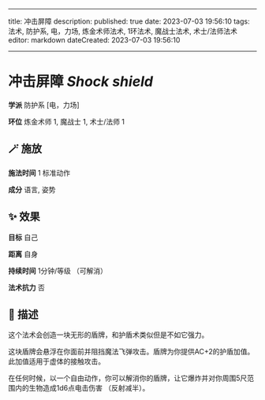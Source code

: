 
---
title: 冲击屏障
description: 
published: true
date: 2023-07-03 19:56:10
tags: 法术, 防护系, 电，力场, 炼金术师法术, 1环法术, 魔战士法术, 术士/法师法术
editor: markdown
dateCreated: 2023-07-03 19:56:10

---

# **冲击屏障** *Shock shield*

**学派** 防护系 \[电，力场\] 

**环位** 炼金术师 1, 魔战士 1, 术士/法师 1

## 🪄 施放

**施法时间** 1 标准动作

**成分** 语言, 姿势

## ✨ 效果 

**目标** 自己 

**距离** 自身  

**持续时间** 1分钟/等级 （可解消） 

**法术抗力** 否

## 📖 描述

这个法术会创造一块无形的盾牌，和护盾术类似但是不如它强力。

这块盾牌会悬浮在你面前并阻挡魔法飞弹攻击。盾牌为你提供AC+2的护盾加值。此加值适用于虚体的接触攻击。

在任何时候，以一个自由动作，你可以解消你的盾牌，让它爆炸并对你周围5尺范围内的生物造成1d6点电击伤害 （反射减半）。
    